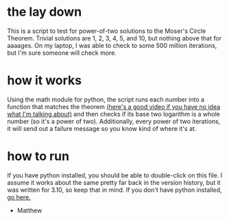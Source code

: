 # the lay down
This is a script to test for power-of-two solutions to the Moser's Circle Theorem. Trivial solutions are 1, 2, 3, 4, 5, and 10, but nothing above that for aaaages.
On my laptop, I was able to check to some 500 million iterations, but I'm sure someone will check more.
# how it works
Using the math module for python, the script runs each number into a function that matches the theorem [(here's a good video if you have no idea what I'm talking about)](https://www.youtube.com/watch?v=YtkIWDE36qU) and then checks if its base two logarithm is a whole number (so it's a power of two). Additionally, every power of two iterations, it will send out a failure message so you know kind of where it's at.
# how to run
If you have python installed, you should be able to double-click on this file. I assume it works about the same pretty far back in the version history, but it was written for 3.10, so keep that in mind.
If you don't have python installed, [go here.](https://www.python.org/downloads/)
- Matthew
